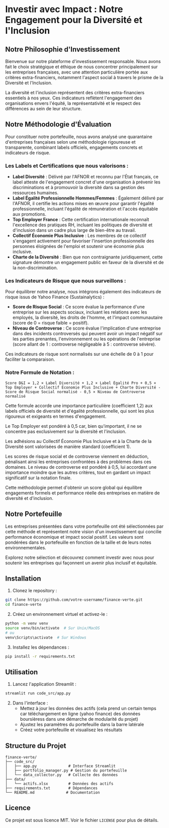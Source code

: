 # Investir avec Impact : Notre Engagement pour la Diversité et l'Inclusion

## Notre Philosophie d'Investissement

Bienvenue sur notre plateforme d'investissement responsable. Nous avons fait le choix stratégique et éthique de nous concentrer principalement sur les entreprises françaises, avec une attention particulière portée aux critères extra-financiers, notamment l'aspect social à travers le prisme de la Diversité et l'Inclusion.

La diversité et l'inclusion représentent des critères extra-financiers essentiels à nos yeux. Ces indicateurs reflètent l'engagement des organisations envers l'équité, la représentativité et le respect des différences au sein de leur structure.

## Notre Méthodologie d'Évaluation

Pour constituer notre portefeuille, nous avons analysé une quarantaine d'entreprises françaises selon une méthodologie rigoureuse et transparente, combinant labels officiels, engagements concrets et indicateurs de risque.

### Les Labels et Certifications que nous valorisons :
- **Label Diversité** : Délivré par l'AFNOR et reconnu par l'État français, ce label atteste de l'engagement concret d'une organisation à prévenir les discriminations et à promouvoir la diversité dans sa gestion des ressources humaines.
- **Label Égalité Professionnelle Hommes/Femmes** : Également délivré par l'AFNOR, il certifie les actions mises en œuvre pour garantir l'égalité professionnelle, incluant l'égalité de rémunération et l'accès équitable aux promotions.
- **Top Employer France** : Cette certification internationale reconnaît l'excellence des pratiques RH, incluant les politiques de diversité et d'inclusion dans un cadre plus large de bien-être au travail.
- **Collectif Économie Plus Inclusive** : Les membres de ce collectif s'engagent activement pour favoriser l'insertion professionnelle des personnes éloignées de l'emploi et soutenir une économie plus inclusive.
- **Charte de la Diversité** : Bien que non contraignante juridiquement, cette signature démontre un engagement public en faveur de la diversité et de la non-discrimination.

### Les Indicateurs de Risque que nous surveillons :
Pour équilibrer notre analyse, nous intégrons également des indicateurs de risque issus de Yahoo Finance (Sustainalytics) :

- **Score de Risque Social** : Ce score évalue la performance d'une entreprise sur les aspects sociaux, incluant les relations avec les employés, la diversité, les droits de l'homme, et l'impact communautaire (score de 0 = risque faible = positif).
- **Niveau de Controverse** : Ce score évalue l'implication d'une entreprise dans des incidents controversés qui peuvent avoir un impact négatif sur les parties prenantes, l'environnement ou les opérations de l'entreprise (score allant de 1 : controverse négligeable à 5 : controverse sévère).

Ces indicateurs de risque sont normalisés sur une échelle de 0 à 1 pour faciliter la comparaison.

### Notre Formule de Notation :
```
Score D&I = 1,2 × Label Diversité + 1,2 × Label Égalité Pro + 0,5 × Top Employer + Collectif Économie Plus Inclusive + Charte Diversité - Score de Risque Social normalisé - 0,5 × Niveau de Controverse normalisé
```

Cette formule accorde une importance particulière (coefficient 1,2) aux labels officiels de diversité et d'égalité professionnelle, qui sont les plus rigoureux et exigeants en termes d'engagement.

Le Top Employer est pondéré à 0,5 car, bien qu'important, il ne se concentre pas exclusivement sur la diversité et l'inclusion.

Les adhésions au Collectif Économie Plus Inclusive et à la Charte de la Diversité sont valorisées de manière standard (coefficient 1).

Les scores de risque social et de controverse viennent en déduction, pénalisant ainsi les entreprises confrontées à des problèmes dans ces domaines. Le niveau de controverse est pondéré à 0,5, lui accordant une importance moindre que les autres critères, tout en gardant un impact significatif sur la notation finale.

Cette méthodologie permet d'obtenir un score global qui équilibre engagements formels et performance réelle des entreprises en matière de diversité et d'inclusion.

## Notre Portefeuille

Les entreprises présentées dans votre portefeuille ont été sélectionnées par cette méthode et représentent notre vision d'un investissement qui concilie performance économique et impact social positif. Les valeurs sont pondérées dans le portefeuille en fonction de la taille et de leurs notes environnementales. 

Explorez notre sélection et découvrez comment investir avec nous pour soutenir les entreprises qui façonnent un avenir plus inclusif et équitable.

## Installation

1. Clonez le repository :
```bash
git clone https://github.com/votre-username/finance-verte.git
cd finance-verte
```

2. Créez un environnement virtuel et activez-le :
```bash
python -m venv venv
source venv/bin/activate  # Sur Unix/MacOS
# ou
venv\Scripts\activate  # Sur Windows
```

3. Installez les dépendances :
```bash
pip install -r requirements.txt
```

## Utilisation

1. Lancez l'application Streamlit :
```bash
streamlit run code_src/app.py
```

2. Dans l'interface :
   - Mettez à jour les données des actifs (cela prend un certain temps car téléchargement en ligne (yahoo finance) des données boursièress dans une démarche de modularité du projet)
   - Ajustez les paramètres du portefeuille dans la barre latérale
   - Créez votre portefeuille et visualisez les résultats

## Structure du Projet

```
finance-verte/
├── code_src/
│   ├── app.py              # Interface Streamlit
│   ├── portfolio_manager.py # Gestion du portefeuille
│   └── data_collector.py   # Collecte des données
├── data/
│   └── actifs.xlsx         # Données des actifs
├── requirements.txt        # Dépendances
└── README.md              # Documentation
```


## Licence

Ce projet est sous licence MIT. Voir le fichier `LICENSE` pour plus de détails. 